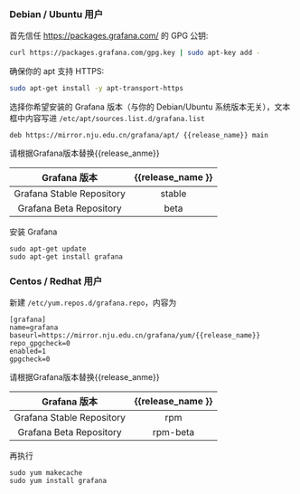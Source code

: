 ### Debian / Ubuntu 用户

首先信任 https://packages.grafana.com/ 的 GPG 公钥:

```bash
curl https://packages.grafana.com/gpg.key | sudo apt-key add -
```

确保你的 apt 支持 HTTPS:

```bash
sudo apt-get install -y apt-transport-https
```

选择你希望安装的 Grafana 版本（与你的 Debian/Ubuntu 系统版本无关），文本框中内容写进 `/etc/apt/sources.list.d/grafana.list`

```
deb https://mirror.nju.edu.cn/grafana/apt/ {{release_name}} main
```
请根据Grafana版本替换{{release_anme}}


| Grafana 版本 | {{release_name }} | 
| :--: | :--: |
| Grafana Stable Repository | stable |
| Grafana Beta Repository | beta |

安装 Grafana

```
sudo apt-get update
sudo apt-get install grafana
```



### Centos / Redhat 用户
新建 `/etc/yum.repos.d/grafana.repo`，内容为

```
[grafana]
name=grafana
baseurl=https://mirror.nju.edu.cn/grafana/yum/{{release_name}}
repo_gpgcheck=0
enabled=1
gpgcheck=0
```
请根据Grafana版本替换{{release_anme}}

| Grafana 版本 | {{release_name }} | 
| :--: | :--: |
| Grafana Stable Repository | rpm |
| Grafana Beta Repository | rpm-beta |

再执行

```
sudo yum makecache
sudo yum install grafana
```